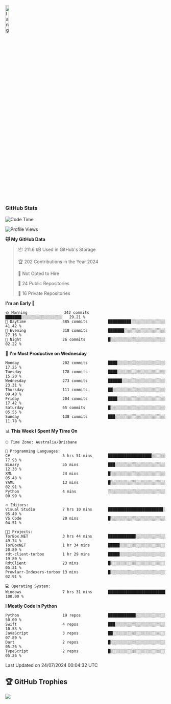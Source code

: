 <p align="left"><img width=15%" src="https://github.com/alansmathew/alansmathew/raw/master/lang.gif" alt="lang image here" /></p>

# <h3 align="left">GitHub Stats</h3>

<!--START_SECTION:waka-->
![Code Time](http://img.shields.io/badge/Code%20Time-447%20hrs%2023%20mins-blue)

![Profile Views](http://img.shields.io/badge/Profile%20Views-12-blue)

**🐱 My GitHub Data** 

> 📦 211.6 kB Used in GitHub's Storage 
 > 
> 🏆 202 Contributions in the Year 2024
 > 
> 🚫 Not Opted to Hire
 > 
> 📜 24 Public Repositories 
 > 
> 🔑 16 Private Repositories 
 > 
**I'm an Early 🐤** 

```text
🌞 Morning                342 commits         ███████░░░░░░░░░░░░░░░░░░   29.21 % 
🌆 Daytime                485 commits         ██████████░░░░░░░░░░░░░░░   41.42 % 
🌃 Evening                318 commits         ███████░░░░░░░░░░░░░░░░░░   27.16 % 
🌙 Night                  26 commits          █░░░░░░░░░░░░░░░░░░░░░░░░   02.22 % 
```
📅 **I'm Most Productive on Wednesday** 

```text
Monday                   202 commits         ████░░░░░░░░░░░░░░░░░░░░░   17.25 % 
Tuesday                  178 commits         ████░░░░░░░░░░░░░░░░░░░░░   15.20 % 
Wednesday                273 commits         ██████░░░░░░░░░░░░░░░░░░░   23.31 % 
Thursday                 111 commits         ██░░░░░░░░░░░░░░░░░░░░░░░   09.48 % 
Friday                   204 commits         ████░░░░░░░░░░░░░░░░░░░░░   17.42 % 
Saturday                 65 commits          █░░░░░░░░░░░░░░░░░░░░░░░░   05.55 % 
Sunday                   138 commits         ███░░░░░░░░░░░░░░░░░░░░░░   11.78 % 
```


📊 **This Week I Spent My Time On** 

```text
🕑︎ Time Zone: Australia/Brisbane

💬 Programming Languages: 
C#                       5 hrs 51 mins       ███████████████████░░░░░░   77.93 % 
Binary                   55 mins             ███░░░░░░░░░░░░░░░░░░░░░░   12.33 % 
XML                      24 mins             █░░░░░░░░░░░░░░░░░░░░░░░░   05.48 % 
YAML                     13 mins             █░░░░░░░░░░░░░░░░░░░░░░░░   02.91 % 
Python                   4 mins              ░░░░░░░░░░░░░░░░░░░░░░░░░   00.99 % 

🔥 Editors: 
Visual Studio            7 hrs 10 mins       ████████████████████████░   95.49 % 
VS Code                  20 mins             █░░░░░░░░░░░░░░░░░░░░░░░░   04.51 % 

🐱‍💻 Projects: 
TorBox.NET               3 hrs 44 mins       ████████████░░░░░░░░░░░░░   49.74 % 
TorBoxNET                1 hr 34 mins        █████░░░░░░░░░░░░░░░░░░░░   20.89 % 
rdt-client-torbox        1 hr 29 mins        █████░░░░░░░░░░░░░░░░░░░░   19.80 % 
RdtClient                23 mins             █░░░░░░░░░░░░░░░░░░░░░░░░   05.31 % 
Prowlarr-Indexers-torbox 13 mins             █░░░░░░░░░░░░░░░░░░░░░░░░   02.91 % 

💻 Operating System: 
Windows                  7 hrs 31 mins       █████████████████████████   100.00 % 
```

**I Mostly Code in Python** 

```text
Python                   19 repos            ████████████░░░░░░░░░░░░░   50.00 % 
Swift                    4 repos             ███░░░░░░░░░░░░░░░░░░░░░░   10.53 % 
JavaScript               3 repos             ██░░░░░░░░░░░░░░░░░░░░░░░   07.89 % 
Dart                     2 repos             █░░░░░░░░░░░░░░░░░░░░░░░░   05.26 % 
TypeScript               2 repos             █░░░░░░░░░░░░░░░░░░░░░░░░   05.26 % 
```




 Last Updated on 24/07/2024 00:04:32 UTC
<!--END_SECTION:waka-->

## 🏆 GitHub Trophies

![](https://github-profile-trophy.vercel.app/?username=samh06&theme=discord&no-frame=true&no-bg=false&margin-w=4)
